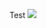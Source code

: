 Test
<img originalsrc="cid:18baea5f-c601-4657-a0b0-b53ba36c5059" size="11236937" contenttype="image/png" style="max-width: 100%; user-select: none;" crossorigin="use-credentials" src="https://attachments.office.net/owa/test%40example.com/service.svc/s/GetAttachmentThumbnail?id=AAMkADLTY2NDgtNDAzYS0" unselectable="on" tabindex="-1">